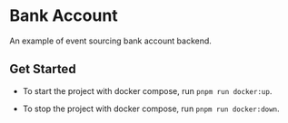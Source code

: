 # Bank Account

An example of event sourcing bank account backend.

## Get Started

- To start the project with docker compose, run `pnpm run docker:up`.

- To stop the project with docker compose, run `pnpm run docker:down`.
